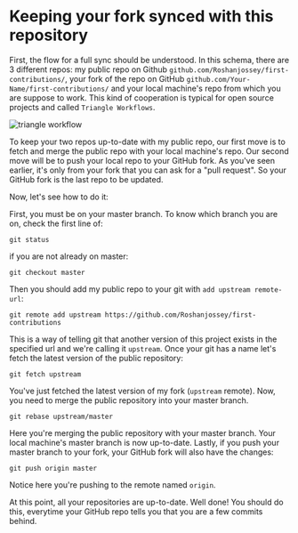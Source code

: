 # Keeping your fork synced with this repository

First, the flow for a full sync should be understood. In this schema, there are 3 different repos: my public repo on Github `github.com/Roshanjossey/first-contributions/`, your fork of the repo on GitHub `github.com/Your-Name/first-contributions/` and your local machine's repo from which you are suppose to work. This kind of cooperation is typical for open source projects and called `Triangle Workflows`.

<img style="float;" src="../../assets/triangle_workflow.png" alt="triangle workflow" />

To keep your two repos up-to-date with my public repo, our first move is to fetch and merge the public repo with your local machine's repo.
Our second move will be to push your local repo to your GitHub fork. As you've seen earlier, it's only from your fork that you can ask for a "pull request". So your GitHub fork is the last repo to be updated.

Now, let's see how to do it:

First, you must be on your master branch. To know which branch you are on, check the first line of:
```
git status
```
if you are not already on master:
```
git checkout master
```

Then you should add my public repo to your git with `add upstream remote-url`:
```
git remote add upstream https://github.com/Roshanjossey/first-contributions
```
This is a way of telling git that another version of this project exists in the specified url and we're calling it `upstream`. Once your git has a name let's fetch the latest version of the public repository:
```
git fetch upstream
```

You've just fetched the latest version of my fork (`upstream` remote). Now, you need to merge the public repository into your master branch.
```
git rebase upstream/master
```
Here you're merging the public repository with your master branch. Your local machine's master branch is now up-to-date. Lastly, if you push your master branch to your fork, your GitHub fork will also have the changes:
```
git push origin master
```
Notice here you're pushing to the remote named `origin`.

At this point, all your repositories are up-to-date. Well done! You should do this, everytime your GitHub repo tells you that you are a few commits behind.

